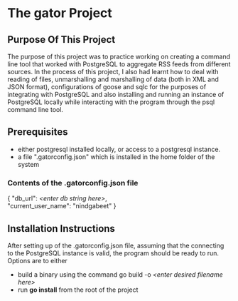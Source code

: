 # The gator Project #

## Purpose Of This Project ##
The purpose of this project was to practice working on creating a command line tool that worked with PostgreSQL to aggregate RSS feeds
from different sources. In the process of this project, I also had learnt how to deal with reading of files, unmarshalling and marshalling 
of data (both in XML and JSON format), configurations of goose and sqlc for the purposes of integrating with PostgreSQL and also installing 
and running an instance of PostgreSQL locally while interacting with the program through the psql command line tool. 


## Prerequisites ##

- either postgresql installed locally, or access to a postgresql instance. 
- a file ".gatorconfig.json" which is installed in the home folder of the system

### Contents of the .gatorconfig.json file ###
{
  "db_url": *\<enter db string here>*,  
  "current_user_name": "nindgabeet"
}


## Installation Instructions ##
After setting up of the .gatorconfig.json file, assuming that the connecting to the PostgreSQL instance is valid, the program should be ready
to run. Options are to either 
 - build a binary using the command go build -o *\<enter desired filename here>*
 - run **go install** from the root of the project